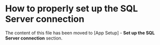 # How to properly set up the SQL Server connection
The content of this file has been moved to [App Setup] - **Set up the SQL Server connection** section.